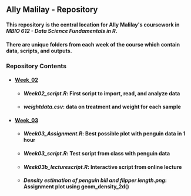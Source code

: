 ## Ally Malilay - Repository

#### This repository is the central location for Ally Malilay's coursework in _MBIO 612 - Data Science Fundamentals in R_. 
#### There are unique folders from each week of the course which contain data, scripts, and outputs.


### Repository Contents
* #### [Week_02](https://github.com/OCN-682-UH/Malilay/tree/main/Week_02) 
  * #### _Week02_script.R_: First script to import, read, and analyze data
  * #### _weightdata.csv_: data on treatment and weight for each sample
* #### [Week_03](https://github.com/OCN-682-UH/Malilay/tree/main/Week_03)
  * #### _Week03_Assignment.R_: Best possible plot with penguin data in 1 hour
  * #### _Week03_script.R_: Test script from class with penguin data
  * #### _Week03b_lecturescript.R_: Interactive script from online lecture
  * #### _Density estimation of penguin bill and flipper length.png_: Assignment plot using geom_density_2d()